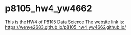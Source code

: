 # p8105_hw4_yw4662
This is the HW4 of P8105 Data Science
The website link is: https://wenye2683.github.io/p8105_hw4_yw4662.github.io/
